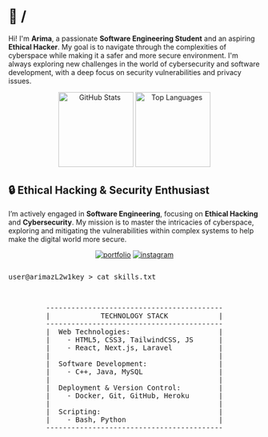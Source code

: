 
# 📂 /

Hi! I'm **Arima**, a passionate **Software Engineering Student** and an aspiring **Ethical Hacker**. My goal is to navigate through the complexities of cyberspace while making it a safer and more secure environment. I'm always exploring new challenges in the world of cybersecurity and software development, with a deep focus on security vulnerabilities and privacy issues.

<div align="center">
  <img src="https://github-readme-stats.vercel.app/api?username=arimakey&hide_title=false&hide_rank=false&show_icons=true&include_all_commits=true&count_private=true&disable_animations=false&theme=tokyonight&locale=en&hide_border=true&order=1" height="150" alt="GitHub Stats"  />
  <img src="https://github-readme-stats.vercel.app/api/top-langs?username=arimakey&locale=en&hide_title=false&layout=compact&card_width=320&langs_count=6&theme=tokyonight&hide_border=true&order=2" height="150" alt="Top Languages"  />
</div>


## 🔒 Ethical Hacking & Security Enthusiast

I’m actively engaged in **Software Engineering**, focusing on **Ethical Hacking** and **Cybersecurity**. My mission is to master the intricacies of cyberspace, exploring and mitigating the vulnerabilities within complex systems to help make the digital world more secure.


<div align="center">

[![portfolio](https://img.shields.io/badge/my_portfolio-000?style=for-the-badge&logo=ko-fi&logoColor=white)](https://arimakey.github.io/)
[![instagram](https://img.shields.io/badge/instagram-E4405F?style=for-the-badge&logo=instagram&logoColor=white)](https://www.instagram.com/arima_key/)

</div>


<pre>
<p style="text-align: left;">user@arimazL2w1key > cat skills.txt</p>
<div style="text-align: center;">
------------------------------------------
|            TECHNOLOGY STACK            |
------------------------------------------
|  Web Technologies:                     |
|    - HTML5, CSS3, TailwindCSS, JS      |
|    - React, Next.js, Laravel           |
|                                        |
|  Software Development:                 |
|    - C++, Java, MySQL                  |
|                                        |
|  Deployment & Version Control:         |
|    - Docker, Git, GitHub, Heroku       |
|                                        |
|  Scripting:                            |
|    - Bash, Python                      |
------------------------------------------
</pre>
</div>
